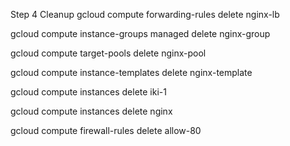 Step 4
Cleanup
gcloud compute forwarding-rules delete nginx-lb

gcloud compute instance-groups managed delete nginx-group

gcloud compute target-pools delete nginx-pool

gcloud compute instance-templates delete nginx-template

gcloud compute instances delete iki-1

gcloud compute instances delete nginx

gcloud compute firewall-rules delete allow-80
